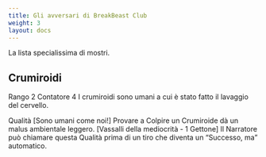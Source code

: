 ```yaml
---
title: Gli avversari di BreakBeast Club
weight: 3
layout: docs
---
```


La lista specialissima di mostri.


## Crumiroidi

Rango 2 Contatore 4
I crumiroidi sono umani a cui è stato fatto il lavaggio del cervello.

Qualità
[Sono umani come noi!] Provare a Colpire un Crumiroide dà un malus ambientale leggero.
[Vassalli della mediocrità - 1 Gettone] Il Narratore può chiamare questa Qualità prima di un tiro che diventa un “Successo, ma” automatico.
